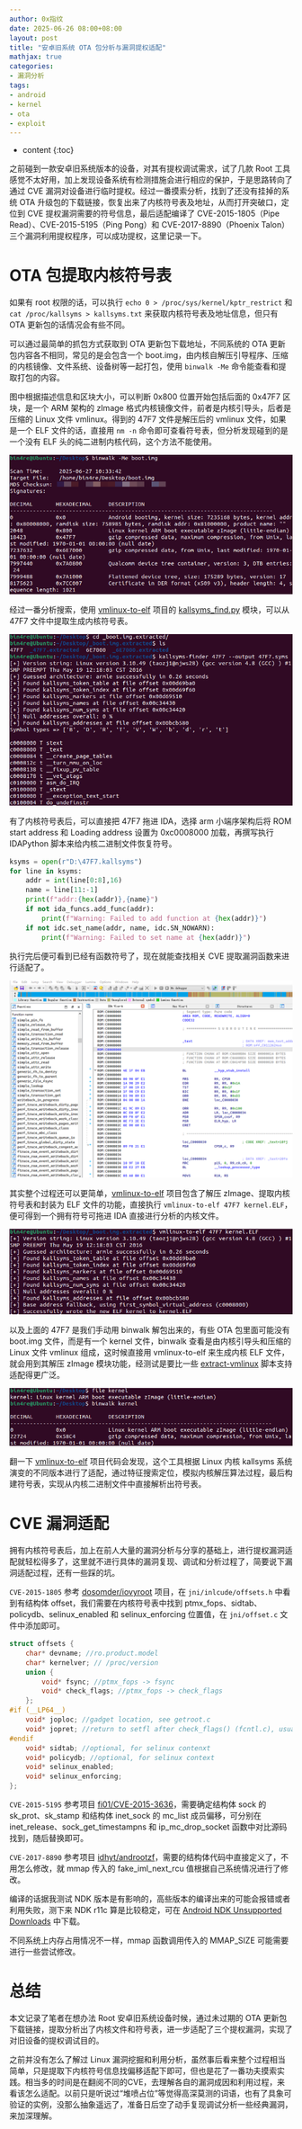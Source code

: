 ```yaml
---
author: 0x指纹
date: 2025-06-26 08:00+08:00
layout: post
title: "安卓旧系统 OTA 包分析与漏洞提权适配"
mathjax: true
categories:
- 漏洞分析
tags:
- android
- kernel
- ota
- exploit
---
```


* content
{:toc}


之前碰到一款安卓旧系统版本的设备，对其有提权调试需求，试了几款 Root 工具感觉不太好用，加上发现设备系统有检测措施会进行相应的保护，于是思路转向了通过 CVE 漏洞对设备进行临时提权。经过一番摸索分析，找到了还没有挂掉的系统 OTA 升级包的下载链接，恢复出来了内核符号表及地址，从而打开突破口，定位到 CVE 提权漏洞需要的符号信息，最后适配编译了 CVE-2015-1805（Pipe Read）、CVE-2015-5195（Ping Pong）和 CVE-2017-8890（Phoenix Talon）三个漏洞利用提权程序，可以成功提权，这里记录一下。






# OTA 包提取内核符号表

如果有 root 权限的话，可以执行 `echo 0 > /proc/sys/kernel/kptr_restrict` 和 `cat /proc/kallsyms > kallsyms.txt` 来获取内核符号表及地址信息，但只有 OTA 更新包的话情况会有些不同。

可以通过最简单的抓包方式获取到 OTA 更新包下载地址，不同系统的 OTA 更新包内容各不相同，常见的是会包含一个 boot.img，由内核自解压引导程序、压缩的内核镜像、文件系统、设备树等一起打包，使用 `binwalk -Me` 命令能查看和提取打包的内容。

图中根据描述信息和区块大小，可以判断 0x800 位置开始包括后面的 0x47F7 区块，是一个 ARM 架构的 zImage 格式内核镜像文件，前者是内核引导头，后者是压缩的 Linux 文件 vmlinux。得到的 47F7 文件是解压后的 vmlinux 文件，如果是一个 ELF 文件的话，直接用 `nm -n` 命令即可查看符号表，但分析发现碰到的是一个没有 ELF 头的纯二进制内核代码，这个方法不能使用。

![](/assets/images/2025-06-26/1.png)

经过一番分析搜索，使用 [vmlinux-to-elf](https://github.com/marin-m/vmlinux-to-elf) 项目的 [kallsyms_find.py](https://github.com/marin-m/vmlinux-to-elf/blob/master/vmlinux_to_elf/kallsyms_finder.py) 模块，可以从 47F7 文件中提取生成内核符号表。

![](/assets/images/2025-06-26/2.png)

有了内核符号表后，可以直接把 47F7 拖进 IDA，选择 arm 小端序架构后将 ROM start address 和 Loading address 设置为 0xc0008000 加载，再撰写执行 IDAPython 脚本来给内核二进制文件恢复符号。

```python
ksyms = open(r"D:\47F7.kallsyms")
for line in ksyms:
	addr = int(line[0:8],16)
	name = line[11:-1]
	print(f"addr:{hex(addr)},{name}")
	if not ida_funcs.add_func(addr):
		print(f"Warning: Failed to add function at {hex(addr)}")
	if not idc.set_name(addr, name, idc.SN_NOWARN):
		print(f"Warning: Failed to set name at {hex(addr)}")
```

执行完后便可看到已经有函数符号了，现在就能查找相关 CVE 提取漏洞函数来进行适配了。

![](/assets/images/2025-06-26/3.png)

其实整个过程还可以更简单，[vmlinux-to-elf](https://github.com/marin-m/vmlinux-to-elf) 项目包含了解压 zImage、提取内核符号表和封装为 ELF 文件的功能，直接执行 `vmlinux-to-elf 47F7 kernel.ELF`，便可得到一个拥有符号可拖进 IDA 直接进行分析的内核文件。

![](/assets/images/2025-06-26/4.png)

以及上面的 47F7 是我们手动用 binwalk 解包出来的，有些 OTA 包里面可能没有 boot.img 文件，而是有一个 kernel 文件，binwalk 查看是由内核引导头和压缩的 Linux 文件 vmlinux 组成，这时候直接用 vmlinux-to-elf 来生成内核 ELF 文件，就会用到其解压 zImage 模块功能，经测试是要比一些 [extract-vmlinux](https://gist.github.com/mgeeky/c63ad6e92c671bc90796f1e7ec1eecf8) 脚本支持适配得更广泛。

![](/assets/images/2025-06-26/5.png)

翻一下 [vmlinux-to-elf](https://github.com/marin-m/vmlinux-to-elf) 项目代码会发现，这个工具根据 Linux 内核 kallsyms 系统演变的不同版本进行了适配，通过特征搜索定位，模拟内核解压算法过程，最后构建符号表，实现从内核二进制文件中直接解析出符号表。

# CVE 漏洞适配

拥有内核符号表后，加上在前人大量的漏洞分析与分享的基础上，进行提权漏洞适配就轻松得多了，这里就不进行具体的漏洞复现、调试和分析过程了，简要说下漏洞适配过程，还有一些踩的坑。

`CVE-2015-1805` 参考 [dosomder/iovyroot](https://github.com/dosomder/iovyroot) 项目，在 `jni/inlcude/offsets.h` 中看到有结构体 offset，我们需要在内核符号表中找到 ptmx_fops、sidtab、policydb、selinux_enabled 和 selinux_enforcing 位置值，在 `jni/offset.c` 文件中添加即可。

```c
struct offsets {
	char* devname; //ro.product.model
	char* kernelver; // /proc/version
	union {
		void* fsync; //ptmx_fops -> fsync
		void* check_flags; //ptmx_fops -> check_flags
	};
#if (__LP64__)
	void* joploc; //gadget location, see getroot.c
	void* jopret; //return to setfl after check_flags() (fcntl.c), usually inlined in sys_fcntl
#endif
	void* sidtab; //optional, for selinux contenxt
	void* policydb; //optional, for selinux context
	void* selinux_enabled;
	void* selinux_enforcing;
};
```

`CVE-2015-5195` 参考项目 [fi01/CVE-2015-3636](https://github.com/fi01/CVE-2015-3636)，需要确定结构体 sock 的 sk_prot、sk_stamp 和结构体 inet_sock 的 mc_list 成员偏移，可分别在 inet_release、sock_get_timestampns 和 ip_mc_drop_socket 函数中对比源码找到，随后替换即可。

`CVE-2017-8890` 参考项目 [idhyt/androotzf](https://github.com/idhyt/androotzf/blob/main/exploit/CVE-2017-8890/1001/rootz32.c)，需要的结构体代码中直接定义了，不用怎么修改，就 mmap 传入的 fake_iml_next_rcu 值根据自己系统情况进行了修改。

编译的话据我测试 NDK 版本是有影响的，高些版本的编译出来的可能会报错或者利用失败，测下来 NDK r11c 算是比较稳定，可在 [Android NDK Unsupported Downloads](https://github.com/android/ndk/wiki/Unsupported-Downloads) 中下载。

不同系统上内存占用情况不一样，mmap 函数调用传入的 MMAP_SIZE 可能需要进行一些尝试修改。

# 总结

本文记录了笔者在想办法 Root 安卓旧系统设备时候，通过未过期的 OTA 更新包下载链接，提取分析出了内核文件和符号表，进一步适配了三个提权漏洞，实现了对旧设备的提权调试目的。

之前并没有怎么了解过 Linux 漏洞挖掘和利用分析，虽然事后看来整个过程相当简单，只是提取下内核符号信息找偏移适配下即可，但也是花了一番功夫摸索实践。相当多的时间是在翻阅不同的CVE，去理解各自的漏洞成因和利用过程，来看该怎么适配。以前只是听说过“堆喷占位”等觉得高深莫测的词语，也有了具象可验证的实例，没那么抽象遥远了，准备日后空了动手复现调试分析一些经典漏洞，来加深理解。
